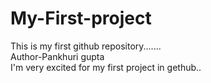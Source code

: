 # My-First-project
This is my first github repository.......
<br>
Author-Pankhuri gupta
<br>
I'm very excited for my first project in gethub..
